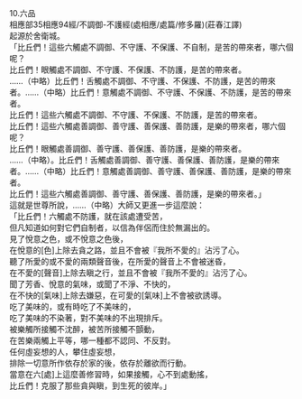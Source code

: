 10.六品  
相應部35相應94經/不調御-不護經(處相應/處篇/修多羅)(莊春江譯)  
起源於舍衛城。  
「比丘們！這些六觸處不調御、不守護、不保護、不自制，是苦的帶來者，哪六個呢？  
比丘們！眼觸處不調御、不守護、不保護、不防護，是苦的帶來者。  
……（中略）比丘們！舌觸處不調御、不守護、不保護、不防護，是苦的帶來者。……（中略）比丘們！意觸處不調御、不守護、不保護、不防護，是苦的帶來者。  
比丘們！這些六觸處不調御、不守護、不保護、不防護，是苦的帶來者。  
比丘們！這些六觸處善調御、善守護、善保護、善防護，是樂的帶來者，哪六個呢？  
比丘們！眼觸處善調御、善守護、善保護、善防護，是樂的帶來者。  
……（中略）。比丘們！舌觸處善調御、善守護、善保護、善防護，是樂的帶來者。……（中略）比丘們！意觸處善調御、善守護、善保護、善防護，是樂的帶來者。  
比丘們！這些六觸處善調御、善守護、善保護、善防護，是樂的帶來者。」  
這就是世尊所說，……（中略）大師又更進一步這麼說：  
「比丘們！六觸處不防護，就在該處遭受苦，  
但凡知道如何對它們自制者，以信為伴侶而住於無漏出的。  
見了悅意之色，或不悅意之色後，  
在悅意的[色]上除去貪之路，並且不會被『我所不愛的』沾污了心。  
聽了所愛的或不愛的兩類聲音後，在所愛的聲音上不會被迷昏，  
在不愛的[聲音]上除去瞋之行，並且不會被『我所不愛的』沾污了心。  
聞了芳香、悅意的氣味，或聞了不淨、不快的，  
在不快的[氣味]上除去嫌惡，在可愛的[氣味]上不會被欲誘導。  
吃了美味的，或有時吃了不美味的，  
吃了美味的不染著，對不美味的不出現排斥。  
被樂觸所接觸不沈醉，被苦所接觸不顫動，  
在苦樂兩觸上平等，哪一種都不認同、不反對。  
任何虛妄想的人，攀住虛妄想，  
排除一切意所作依存於家的後，依存於離欲而行動。  
當意在六[處]上這麼善修習時，如果接觸，心不到處動搖，  
比丘們！克服了那些貪與瞋，到生死的彼岸。」  
  
  
